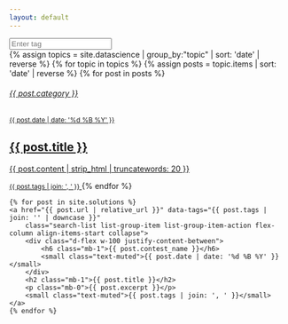 ```yaml
---
layout: default
---
```



<div class="input-group mb-3">
    <div class="input-group-prepend">
        <span class="input-group-text">
            <i class="fa fa-search" aria-hidden="true"></i>
        </span>
    </div>
    <input id="search" type="text" class="form-control" placeholder="Enter tag" aria-label="Enter tag">
</div>

<script>
    function search(searchTerm) {
        $('.search-list').each((n, e) => {
            $(e).removeClass('collapse');
            $(e).addClass('collapse');
        });
        var regex = RegExp(searchTerm);
        $('.search-list')
            .filter(function () {
                var tags = $(this).data('tags');
                if (tags !== '' && $('#search').val() !== '')
                    return regex.test(tags);
                else return false;
            })
            .each((n, e) => {
                $(e).removeClass('collapse');
            });
        setSizes();
    }
    $('#search').on('keyup', () => {
        search($('#search').val().toLowerCase());
    });
    $(window).on('load', function () {
        const urlParams = new URLSearchParams(window.location.search);
        $('#search').val(urlParams.get('q'));
        search($('#search').val().toLowerCase());
    });
</script>

<div class="list-group">
      {% assign topics = site.datascience | group_by:"topic" | sort: 'date' | reverse %}
      {% for topic in topics %}
        {% assign posts = topic.items | sort: 'date' | reverse %}
        {% for post in posts %}
          <a href="{{ post.url | relative_url }}" data-tags="{{ post.tags | join: '' | downcase }}"
          class="search-list list-group-item list-group-item-action flex-column align-items-start collapse">
          <div class="d-flex w-100 justify-content-between">
              <h6 class="mb-1">{{ post.category }}</h6>
              <small class="text-muted">{{ post.date | date: '%d %B %Y' }}</small>
          </div>
          <h2 class="mb-1">{{ post.title }}</h2>
          <p class="mb-0">{{ post.content | strip_html | truncatewords: 20 }}</p>
          <small class="text-muted">{{ post.tags | join: ', ' }}</small>
      </a>
    {% endfor %}

    {% for post in site.solutions %}
    <a href="{{ post.url | relative_url }}" data-tags="{{ post.tags | join: '' | downcase }}"
        class="search-list list-group-item list-group-item-action flex-column align-items-start collapse">
        <div class="d-flex w-100 justify-content-between">
            <h6 class="mb-1">{{ post.contest_name }}</h6>
            <small class="text-muted">{{ post.date | date: '%d %B %Y' }}</small>
        </div>
        <h2 class="mb-1">{{ post.title }}</h2>
        <p class="mb-0">{{ post.excerpt }}</p>
        <small class="text-muted">{{ post.tags | join: ', ' }}</small>
    </a>
    {% endfor %}
</div>

